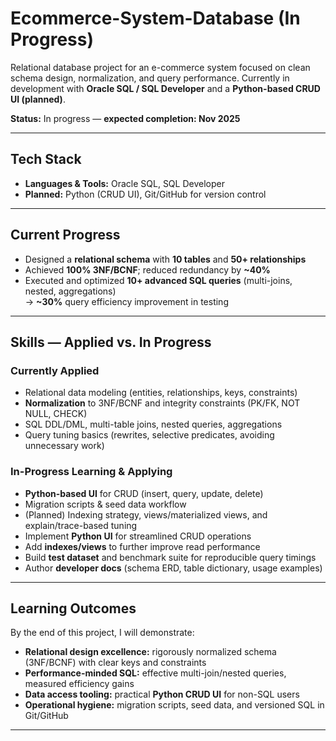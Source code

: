 # Ecommerce-System-Database (In Progress)
Relational database project for an e-commerce system focused on clean schema design, normalization, and query performance. Currently in development with **Oracle SQL / SQL Developer** and a **Python-based CRUD UI (planned)**.

**Status:** In progress — **expected completion: Nov 2025**

---

## Tech Stack

- **Languages & Tools:** Oracle SQL, SQL Developer  
- **Planned:** Python (CRUD UI), Git/GitHub for version control

---

## Current Progress

- Designed a **relational schema** with **10 tables** and **50+ relationships**
- Achieved **100% 3NF/BCNF**; reduced redundancy by **~40%**
- Executed and optimized **10+ advanced SQL queries** (multi-joins, nested, aggregations)  
  → **~30%** query efficiency improvement in testing

---

## Skills — Applied vs. In Progress

### Currently Applied
- Relational data modeling (entities, relationships, keys, constraints)
- **Normalization** to 3NF/BCNF and integrity constraints (PK/FK, NOT NULL, CHECK)
- SQL DDL/DML, multi-table joins, nested queries, aggregations
- Query tuning basics (rewrites, selective predicates, avoiding unnecessary work)

### In-Progress Learning & Applying
- **Python-based UI** for CRUD (insert, query, update, delete)
- Migration scripts & seed data workflow
- (Planned) Indexing strategy, views/materialized views, and explain/trace-based tuning
- Implement **Python UI** for streamlined CRUD operations
- Add **indexes/views** to further improve read performance
- Build **test dataset** and benchmark suite for reproducible query timings
- Author **developer docs** (schema ERD, table dictionary, usage examples)

---

## Learning Outcomes

By the end of this project, I will demonstrate:
- **Relational design excellence:** rigorously normalized schema (3NF/BCNF) with clear keys and constraints  
- **Performance-minded SQL:** effective multi-join/nested queries, measured efficiency gains  
- **Data access tooling:** practical **Python CRUD UI** for non-SQL users  
- **Operational hygiene:** migration scripts, seed data, and versioned SQL in Git/GitHub

---


